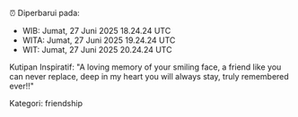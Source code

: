 ⏰ Diperbarui pada:
- WIB: Jumat, 27 Juni 2025 18.24.24 UTC
- WITA: Jumat, 27 Juni 2025 19.24.24 UTC
- WIT: Jumat, 27 Juni 2025 20.24.24 UTC

Kutipan Inspiratif:
"A loving memory of your smiling face, a friend like you can never replace, deep in my heart you will always stay, truly remembered ever!!"


Kategori: friendship

